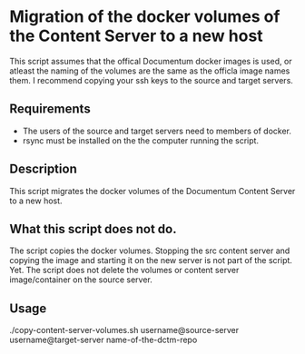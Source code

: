 # Migration of the docker volumes of the Content Server to a new host
This script assumes that the offical Documentum docker images is used, or atleast the naming of the volumes are the same as the officla image names them.
I recommend copying your ssh keys to the source and target servers.

## Requirements
- The users of the source and target servers need to members of docker.
- rsync must be installed on the the computer running the script.

## Description
This script migrates the docker volumes of the Documentum Content Server to a new host.

## What this script does not do.
The script copies the docker volumes. Stopping the src content server and copying the image and starting it on the new server is not part of the script. Yet.
The script does not delete the volumes or content server image/container on the source server.

## Usage
./copy-content-server-volumes.sh username@source-server username@target-server name-of-the-dctm-repo

